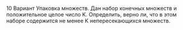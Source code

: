 # 
10 Вариант
Упаковка множеств. Дан набор конечных множеств и положительное целое число K. Определить, верно ли, что в этом наборе содержится не менее K непересекающихся множеств.
